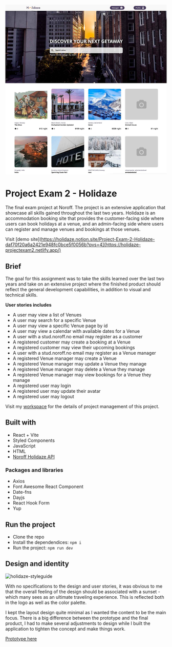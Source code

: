 <img width="1497" alt="Holidaze landing page" src="/public/images/holidaze-landingpage.jpg">

# Project Exam 2 - Holidaze

The final exam project at Noroff. The project is an extensive application that showcase all skills gained throughout the last two years. Holidaze is an accommodation booking site that provides the customer-facing side where users can book holidays at a venue, and an admin-facing side where users can register and manage venues and bookings at those venues.

Visit [demo site](https://holidaze.notion.site/Project-Exam-2-Holidaze-daf70f20a6a2421e948fc0bce5f0056b?pvs=4](https://holidaze-projectexam2.netlify.app/)

## Brief
The goal for this assignment was to take the skills learned over the last two years and take on an extensive project where the finished product should reflect the general development capabilities, in addition to visual and technical skills.

**User stories includes**
- A user may view a list of Venues
- A user may search for a specific Venue
- A user may view a specific Venue page by id
- A user may view a calendar with available dates for a Venue
- A user with a stud.noroff.no email may register as a customer
- A registered customer may create a booking at a Venue
- A registered customer may view their upcoming bookings
- A user with a stud.noroff.no email may register as a Venue manager
- A registered Venue manager may create a Venue
- A registered Venue manager may update a Venue they manage
- A registered Venue manager may delete a Venue they manage
- A registered Venue manager may view bookings for a Venue they manage
- A registered user may login
- A registered user may update their avatar
- A registered user may logout

Visit my [workspace](https://holidaze.notion.site/Project-Exam-2-Holidaze-daf70f20a6a2421e948fc0bce5f0056b?pvs=4) for the details of project management of this project.

## Built with

- React + Vite
- Styled Components
- JavaScript
- HTML
- [Noroff Holidaze API](https://docs.noroff.dev/)

### Packages and libraries
- Axios
- Font Awesome React Component
- Date-fns
- Dayjs
- React Hook Form
- Yup

## Run the project
- Clone the repo
- Install the dependendices:
  `npm i`
- Run the project:
  `npm run dev`

## Design and identity
![holidaze-styleguide](https://github.com/mathildeew/project-exam2-holidaze/assets/94295012/4c1fb655-6600-4812-8d67-f0fc7ed1545e)

With no specifications to the design and user stories, it was obvious to me that the overall feeling of the design should be associated with a sunset - which many sees as an ultimate traveling experience. This is reflected both in the logo as well as the color palette.

I kept the layout design quite minimal as I wanted the content to be the main focus. There is a big difference between the prototype and the final product, I had to make several adjustments to design while I built the application to tighten the concept and make things work.

[Prototype here](https://xd.adobe.com/view/364471b7-15ce-4db0-a3e4-0538b4dbfa9d-6317/)


